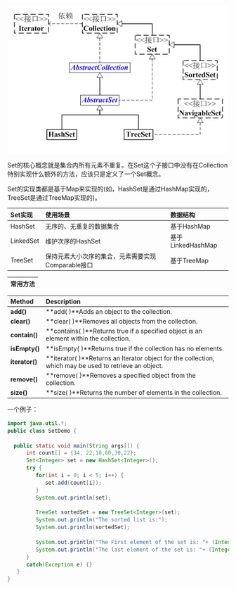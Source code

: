 ![](/assets/set.png)

Set的核心概念就是集合内所有元素不重复。在Set这个子接口中没有在Collection特别实现什么额外的方法，应该只是定义了一个Set概念。

Set的实现类都是基于Map来实现的\(如，HashSet是通过HashMap实现的，TreeSet是通过TreeMap实现的\)。

| Set实现 | 使用场景 | 数据结构 |
| :--- | :--- | :--- |
| HashSet | 无序的、无重复的数据集合 | 基于HashMap |
| LinkedSet | 维护次序的HashSet | 基于LinkedHashMap |
| TreeSet | 保持元素大小次序的集合，元素需要实现Comparable接口 | 基于TreeMap |

| **常用方法** |
| :--- |


| Method | Description |
| :--- | :--- |
| **add\(\)** | **add\( \)**Adds an object to the collection. |
| **clear\(\)** | **clear\( \)**Removes all objects from the collection. |
| **contain\(\)** | **contains\( \)**Returns true if a specified object is an element within the collection. |
| **isEmpty\(\)** | **isEmpty\( \)**Returns true if the collection has no elements. |
| **iterator\(\)** | **iterator\( \)**Returns an Iterator object for the collection, which may be used to retrieve an object. |
| **remove\(\)** | **remove\( \)**Removes a specified object from the collection. |
| **size\(\)** | **size\( \)**Returns the number of elements in the collection. |

一个例子：

```java
import java.util.*;
public class SetDemo {

  public static void main(String args[]) { 
      int count[] = {34, 22,10,60,30,22};
      Set<Integer> set = new HashSet<Integer>();
      try {
         for(int i = 0; i < 5; i++) {
            set.add(count[i]);
         }
         System.out.println(set);

         TreeSet sortedSet = new TreeSet<Integer>(set);
         System.out.println("The sorted list is:");
         System.out.println(sortedSet);

         System.out.println("The First element of the set is: "+ (Integer)sortedSet.first());
         System.out.println("The last element of the set is: "+ (Integer)sortedSet.last());
      }
      catch(Exception e) {}
   }
}
```



